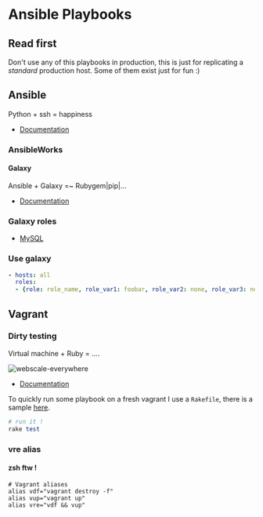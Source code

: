 # Ansible Playbooks

## Read first

Don't use any of this playbooks in production, this is just for replicating a _standard_ production host. Some of them exist just for fun :)

## Ansible

Python + ssh = happiness

* [Documentation](http://docs.ansible.com/)

### AnsibleWorks 
#### Galaxy

Ansible + Galaxy =~ Rubygem|pip|…

* [Documentation](https://galaxy.ansibleworks.com/)

### Galaxy roles

* [MySQL](https://galaxy.ansibleworks.com/list#/roles/1)

### Use galaxy

```yml
- hosts: all
  roles:
  - {role: role_name, role_var1: foobar, role_var2: none, role_var3: none }
```

## Vagrant
### Dirty testing

Virtual machine + Ruby = ....

![webscale-everywhere](http://what-if.xkcd.com/imgs/a/20/diamond_11.png)

* [Documentation](http://docs.vagrantup.com/v2/)

To quickly run some playbook on a fresh vagrant I use a `Rakefile`, there is a sample [here](https://github.com/Awea/ansible-playbooks/blob/master/sample.Rakefile).

```ruby
# run it !
rake test
```

### vre alias
#### zsh ftw !

```shell
# Vagrant aliases
alias vdf="vagrant destroy -f"
alias vup="vagrant up"
alias vre="vdf && vup"
```